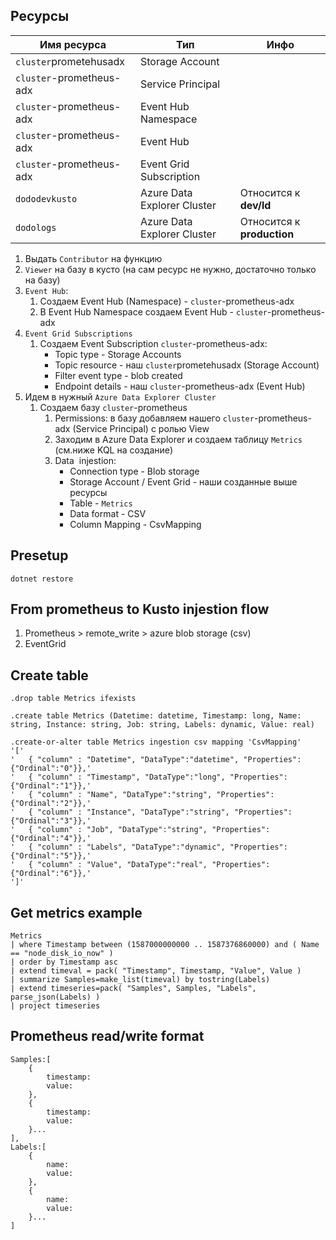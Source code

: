 ## Ресурсы
Имя ресурса | Тип | Инфо
---|---|---
`cluster`prometehusadx | Storage  Account |
`cluster`-prometheus-adx | Service Principal |
`cluster`-prometheus-adx | Event Hub Namespace
`cluster`-prometheus-adx | Event Hub
`cluster`-prometheus-adx | Event Grid Subscription
`dododevkusto` | Azure Data Explorer Cluster | Относится к **dev/ld**
`dodologs` | Azure Data Explorer Cluster | Относится к **production**


1) Выдать `Contributor` на функцию
2) `Viewer` на базу в кусто (на сам ресурс не нужно, достаточно только на базу)
3) `Event Hub`:
	1) Создаем Event Hub (Namespace) - `cluster`-prometheus-adx
	2) В Event Hub Namespace создаем Event Hub - `cluster`-prometheus-adx
4) `Event Grid Subscriptions`
	1) Создаем Event Subscription `cluster`-prometheus-adx:
		* Topic type - Storage Accounts
		* Topic resource - наш `cluster`prometehusadx (Storage  Account)
		* Filter event type - blob created
		* Endpoint details - наш `cluster`-prometheus-adx (Event Hub)
5) Идем в нужный `Azure Data Explorer Cluster`
	1) Создаем базу `cluster`-prometheus
		1) Permissions: в базу добавляем нашего `cluster`-prometheus-adx (Service Principal) с ролью View
		2) Заходим в Azure Data Explorer и создаем таблицу `Metrics` (см.ниже KQL на создание)
		2) Data  injestion:
			* Connection type - Blob storage
			* Storage Account / Event Grid - наши созданные выше ресурсы
			* Table - `Metrics`
			* Data format - CSV
			* Column Mapping - CsvMapping



## Presetup
```
dotnet restore
```

## From prometheus to Kusto injestion flow
1) Prometheus > remote_write > azure blob storage (csv)
2) EventGrid


## Create table
```
.drop table Metrics ifexists

.create table Metrics (Datetime: datetime, Timestamp: long, Name: string, Instance: string, Job: string, Labels: dynamic, Value: real)

.create-or-alter table Metrics ingestion csv mapping 'CsvMapping'
'['
'   { "column" : "Datetime", "DataType":"datetime", "Properties":{"Ordinal":"0"}},'
'   { "column" : "Timestamp", "DataType":"long", "Properties":{"Ordinal":"1"}},'
'   { "column" : "Name", "DataType":"string", "Properties":{"Ordinal":"2"}},'
'   { "column" : "Instance", "DataType":"string", "Properties":{"Ordinal":"3"}},'
'   { "column" : "Job", "DataType":"string", "Properties":{"Ordinal":"4"}},'
'   { "column" : "Labels", "DataType":"dynamic", "Properties":{"Ordinal":"5"}},'
'   { "column" : "Value", "DataType":"real", "Properties":{"Ordinal":"6"}},'
']'
```


## Get metrics example
```
Metrics
| where Timestamp between (1587000000000 .. 1587376860000) and ( Name == "node_disk_io_now" )
| order by Timestamp asc
| extend timeval = pack( "Timestamp", Timestamp, "Value", Value )
| summarize Samples=make_list(timeval) by tostring(Labels)
| extend timeseries=pack( "Samples", Samples, "Labels", parse_json(Labels) )
| project timeseries
```

## Prometheus read/write format
```
Samples:[
	{
		timestamp:
		value:
	},
	{
		timestamp:
		value:
	}...
],
Labels:[
    {
		name:
		value:
	},
	{
		name:
		value:
	}...
]
```